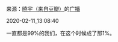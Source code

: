 来源：[曉宇（来自豆瓣）](https://www.douban.com/people/30338291/)的[广播](https://www.douban.com/people/30338291/status/2804023731/)


2020-02-11_13:08:40


一直都是99%的我们，在这个时候成了那1%。
